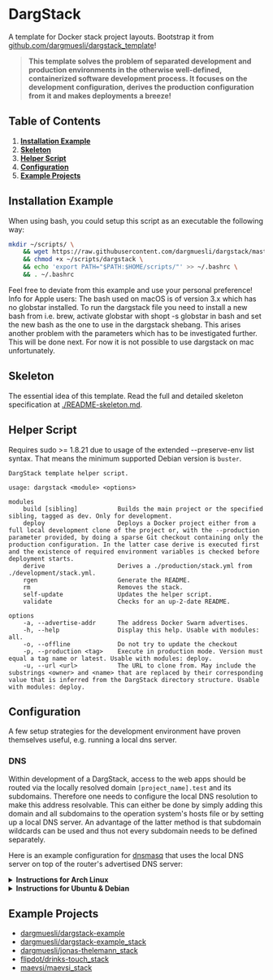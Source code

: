 # DargStack

A template for Docker stack project layouts.
Bootstrap it from [github.com/dargmuesli/dargstack_template](https://github.com/dargmuesli/dargstack_template)!

> **This template solves the problem of separated development and production environments in the otherwise well-defined, containerized software development process.
> It focuses on the development configuration, derives the production configuration from it and makes deployments a breeze!**


## Table of Contents

1. **[Installation Example](#installation-example)**
1. **[Skeleton](#skeleton)**
1. **[Helper Script](#helper-script)**
1. **[Configuration](#configuration)**
1. **[Example Projects](#example-projects)**


## Installation Example

When using bash, you could setup this script as an executable the following way:

```bash
mkdir ~/scripts/ \
    && wget https://raw.githubusercontent.com/dargmuesli/dargstack/master/src/dargstack -O ~/scripts/dargstack \
    && chmod +x ~/scripts/dargstack \
    && echo 'export PATH="$PATH:$HOME/scripts/"' >> ~/.bashrc \
    && . ~/.bashrc
```

Feel free to deviate from this example and use your personal preference!
Info for Apple users: The bash used on macOS is of version 3.x which has no globstar installed. To run the dargstack file you need to install a new bash from i.e. brew, activate globstar with shopt -s globstar in bash and set the new bash as the one to use in the dargstack shebang.
This arises another problem with the parameters which has to be investigated further. This will be done next. For now it is not possible to use dargstack on mac unfortunately.


## Skeleton

The essential idea of this template.
Read the full and detailed skeleton specification at [./README-skeleton.md](./README-skeleton.md).


## Helper Script

Requires sudo >= 1.8.21 due to usage of the extended --preserve-env list syntax.
That means the minimum supported Debian version is `buster`.

```
DargStack template helper script.

usage: dargstack <module> <options>

modules
    build [sibling]           Builds the main project or the specified sibling, tagged as dev. Only for development.
    deploy                    Deploys a Docker project either from a full local development clone of the project or, with the --production parameter provided, by doing a sparse Git checkout containing only the production configuration. In the latter case derive is executed first and the existence of required environment variables is checked before deployment starts.
    derive                    Derives a ./production/stack.yml from ./development/stack.yml.
    rgen                      Generate the README.
    rm                        Removes the stack.
    self-update               Updates the helper script.
    validate                  Checks for an up-2-date README.

options
    -a, --advertise-addr      The address Docker Swarm advertises.
    -h, --help                Display this help. Usable with modules: all.
    -o, --offline             Do not try to update the checkout
    -p, --production <tag>    Execute in production mode. Version must equal a tag name or latest. Usable with modules: deploy.
    -u, --url <url>           The URL to clone from. May include the substrings <owner> and <name> that are replaced by their corresponding value that is inferred from the DargStack directory structure. Usable with modules: deploy.
```


## Configuration

A few setup strategies for the development environment have proven themselves useful, e.g. running a local dns server.


### DNS

Within development of a DargStack, access to the web apps should be routed via the locally resolved domain `[project_name].test` and its subdomains.
Therefore one needs to configure the local DNS resolution to make this address resolvable.
This can either be done by simply adding this domain and all subdomains to the operation system's hosts file or by setting up a local DNS server.
An advantage of the latter method is that subdomain wildcards can be used and thus not every subdomain needs to be defined separately.

Here is an example configuration for [dnsmasq](https://en.wikipedia.org/wiki/Dnsmasq) that uses the local DNS server on top of the router's advertised DNS server:

<details>
  <summary><b>Instructions for Arch Linux</b></summary>

  `/etc/dnsmasq.conf`
  ```env
  # Files to read resolv configuration from.
  conf-file=/etc/dnsmasq-openresolv.conf
  resolv-file=/etc/dnsmasq-resolv.conf

  # Limit to machine-wide requests.
  listen-address=::1,127.0.0.1

  # Wildcard DNS.
  address=/.test/127.0.0.1

  # Enable logging (systemctl status dnsmasq).
  #log-queries
  ```

  `/etc/NetworkManager/NetworkManager.conf`
  ```env
  [main]

  # Don't touch `/etc/resolv.conf`.
  rc-manager=resolvconf
  ```

  `/etc/resolvconf.conf`
  ```env
  # Limit to machine-wide requests.
  name_servers="::1 127.0.0.1"

  # Files to output resolv configuration to.
  dnsmasq_conf=/etc/dnsmasq-openresolv.conf
  dnsmasq_resolv=/etc/dnsmasq-resolv.conf
  ```

  Then run `sudo resolvconf -u`!
</details>

<details>
  <summary><b>Instructions for Ubuntu & Debian</b></summary>

  `/etc/dnsmasq.conf`
  ```env
  # Files to read resolv configuration from.
  resolv-file=/etc/resolvconf/resolv.conf.d/original

  # Limit to machine-wide requests.
  listen-address=::1,127.0.0.1

  # Wildcard DNS.
  address=/.test/127.0.0.1

  # Enable logging (systemctl status dnsmasq).
  #log-queries
  ```

  `/etc/NetworkManager/NetworkManager.conf`
  ```env
  [main]

  # Don't touch `/etc/resolv.conf`.
  rc-manager=resolvconf
  systemd-resolved=false # for Ubuntu and Debian
  ```

  `/etc/resolvconf/resolv.conf.d/head`
  ```env
  nameserver=::1
  nameserver=127.0.0.1
  ```
  
  ---
  
  If on [WSL](https://docs.microsoft.com/en-us/windows/wsl/install):

  `/etc/wsl.conf`
  ```env
  [network]
  generateResolvConf = false

  [boot]
  command="dpkg-reconfigure --frontend=noninteractive resolvconf && resolvconf -u && service docker start && service dnsmasq start && service resolvconf start"
  ```
</details>


## Example Projects

- [dargmuesli/dargstack-example](https://github.com/dargmuesli/dargstack-example/)
- [dargmuesli/dargstack-example_stack](https://github.com/dargmuesli/dargstack-example_stack/)
- [dargmuesli/jonas-thelemann_stack](https://github.com/dargmuesli/jonas-thelemann_stack/)
- [flipdot/drinks-touch_stack](https://github.com/flipdot/drinks-touch_stack/)
- [maevsi/maevsi_stack](https://github.com/maevsi/maevsi_stack/)
